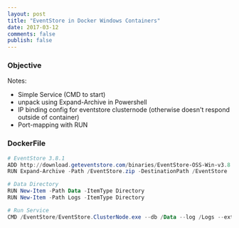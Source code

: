```yaml
---
layout: post
title: "EventStore in Docker Windows Containers"
date: 2017-03-12
comments: false
publish: false
---
```

### Objective

Notes:
 * Simple Service (CMD to start)
 * unpack using Expand-Archive in Powershell
 * IP binding config for eventstore clusternode (otherwise doesn't respond outside of container) 
 * Port-mapping with RUN

### DockerFile

``` powershell
# EventStore 3.8.1
ADD http://download.geteventstore.com/binaries/EventStore-OSS-Win-v3.8.1.zip /EventStore.zip
RUN Expand-Archive -Path /EventStore.zip -DestinationPath /EventStore

# Data Directory
RUN New-Item -Path Data -ItemType Directory
RUN New-Item -Path Logs -ItemType Directory

# Run Service
CMD /EventStore/EventStore.ClusterNode.exe --db /Data --log /Logs --ext-ip 0.0.0.0 --ext-http-prefixes 'http://+:2113/' 
```        